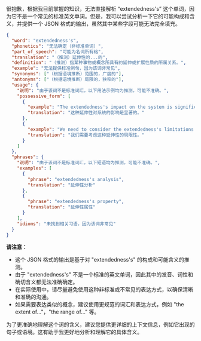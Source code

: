 很抱歉，根据我目前掌握的知识，无法直接解析 “extendedness's” 这个单词，因为它不是一个常见的标准英文单词。但是，我可以尝试分析一下它的可能构成和含义，并提供一个 JSON 格式的输出，虽然其中某些字段可能无法完全填充。

```json
{
  "word": "extendedness's",
  "phonetics": "无法确定（非标准单词）",
  "part_of_speech": "可能为名词所有格",
  "translation": "（推测）延伸性的...的",
  "definition": "（推测）指某种事物或概念所具有的延伸或扩展性质的所属关系。",
  "example": "无法提供标准例句，因为该词非常见",
  "synonyms": ["（根据语境推断）范围的，广度的"],
  "antonyms": ["（根据语境推断）局限的，狭窄的"],
  "usage": {
    "说明": "由于该词不是标准词汇，以下用法示例均为推测，可能不准确。",
    "possessive_form": [
      {
        "example": "The extendedness's impact on the system is significant.",
        "translation": "这种延伸性对系统的影响是显著的。"
      },
      {
        "example": "We need to consider the extendedness's limitations.",
        "translation": "我们需要考虑这种延伸性的局限性。"
      }
    ]
  },
  "phrases": {
    "说明": "由于该词不是标准词汇，以下短语均为推测，可能不准确。",
    "examples": [
      {
        "phrase": "extendedness's analysis",
        "translation": "延伸性分析"
      },
      {
        "phrase": "extendedness's property",
        "translation": "延伸性属性"
      }
    ],
    "idioms": "未找到相关习语，因为该词非常见"
  }
}
```

**请注意：**

*   这个 JSON 格式的输出是基于对 "extendedness's" 的构成和可能含义的推测。
*   由于 "extendedness's" 不是一个标准的英文单词，因此其中的发音、词性和确切含义都无法准确确定。
*   在实际使用中，请尽量避免使用这种非标准或不常见的表达方式，以确保清晰和准确的沟通。
*   如果需要表达类似的概念，建议使用更规范的词汇和表达方式，例如 "the extent of..."，"the range of..." 等。

为了更准确地理解这个词的含义，建议您提供更详细的上下文信息，例如它出现的句子或语境。这有助于我更好地分析和理解它的具体含义。 